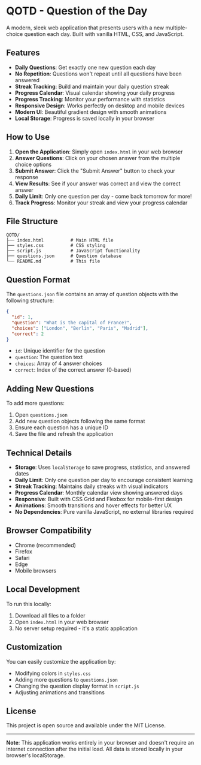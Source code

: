 # QOTD - Question of the Day

A modern, sleek web application that presents users with a new multiple-choice question each day. Built with vanilla HTML, CSS, and JavaScript.

## Features

- **Daily Questions**: Get exactly one new question each day
- **No Repetition**: Questions won't repeat until all questions have been answered
- **Streak Tracking**: Build and maintain your daily question streak
- **Progress Calendar**: Visual calendar showing your daily progress
- **Progress Tracking**: Monitor your performance with statistics
- **Responsive Design**: Works perfectly on desktop and mobile devices
- **Modern UI**: Beautiful gradient design with smooth animations
- **Local Storage**: Progress is saved locally in your browser

## How to Use

1. **Open the Application**: Simply open `index.html` in your web browser
2. **Answer Questions**: Click on your chosen answer from the multiple choice options
3. **Submit Answer**: Click the "Submit Answer" button to check your response
4. **View Results**: See if your answer was correct and view the correct answer
5. **Daily Limit**: Only one question per day - come back tomorrow for more!
6. **Track Progress**: Monitor your streak and view your progress calendar

## File Structure

```
QOTD/
├── index.html          # Main HTML file
├── styles.css          # CSS styling
├── script.js           # JavaScript functionality
├── questions.json      # Question database
└── README.md           # This file
```

## Question Format

The `questions.json` file contains an array of question objects with the following structure:

```json
{
  "id": 1,
  "question": "What is the capital of France?",
  "choices": ["London", "Berlin", "Paris", "Madrid"],
  "correct": 2
}
```

- `id`: Unique identifier for the question
- `question`: The question text
- `choices`: Array of 4 answer choices
- `correct`: Index of the correct answer (0-based)

## Adding New Questions

To add more questions:

1. Open `questions.json`
2. Add new question objects following the same format
3. Ensure each question has a unique ID
4. Save the file and refresh the application

## Technical Details

- **Storage**: Uses `localStorage` to save progress, statistics, and answered dates
- **Daily Limit**: Only one question per day to encourage consistent learning
- **Streak Tracking**: Maintains daily streaks with visual indicators
- **Progress Calendar**: Monthly calendar view showing answered days
- **Responsive**: Built with CSS Grid and Flexbox for mobile-first design
- **Animations**: Smooth transitions and hover effects for better UX
- **No Dependencies**: Pure vanilla JavaScript, no external libraries required

## Browser Compatibility

- Chrome (recommended)
- Firefox
- Safari
- Edge
- Mobile browsers

## Local Development

To run this locally:

1. Download all files to a folder
2. Open `index.html` in your web browser
3. No server setup required - it's a static application

## Customization

You can easily customize the application by:

- Modifying colors in `styles.css`
- Adding more questions to `questions.json`
- Changing the question display format in `script.js`
- Adjusting animations and transitions

## License

This project is open source and available under the MIT License.

---

**Note**: This application works entirely in your browser and doesn't require an internet connection after the initial load. All data is stored locally in your browser's localStorage.
